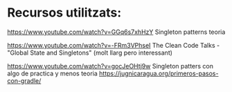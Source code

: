 # Recursos utilitzats:
https://www.youtube.com/watch?v=GGq6s7xhHzY Singleton patterns teoria

https://www.youtube.com/watch?v=-FRm3VPhseI The Clean Code Talks - "Global State and Singletons"  (molt llarg pero interessant)

https://www.youtube.com/watch?v=gocJeOHtj9w Singleton patters con algo de practica y menos teoria
https://jugnicaragua.org/primeros-pasos-con-gradle/
